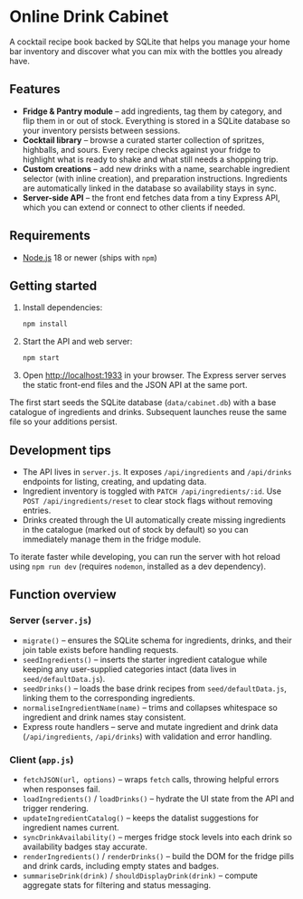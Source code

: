 # Online Drink Cabinet

A cocktail recipe book backed by SQLite that helps you manage your home bar inventory and discover what you can mix with the bottles you already have.

## Features

- **Fridge & Pantry module** – add ingredients, tag them by category, and flip them in or out of stock. Everything is stored in a SQLite database so your inventory persists between sessions.
- **Cocktail library** – browse a curated starter collection of spritzes, highballs, and sours. Every recipe checks against your fridge to highlight what is ready to shake and what still needs a shopping trip.
- **Custom creations** – add new drinks with a name, searchable ingredient selector (with inline creation), and preparation instructions. Ingredients are automatically linked in the database so availability stays in sync.
- **Server-side API** – the front end fetches data from a tiny Express API, which you can extend or connect to other clients if needed.

## Requirements

- [Node.js](https://nodejs.org/) 18 or newer (ships with `npm`)

## Getting started

1. Install dependencies:
   ```bash
   npm install
   ```
2. Start the API and web server:
   ```bash
   npm start
   ```
3. Open [http://localhost:1933](http://localhost:1933) in your browser. The Express server serves the static front-end files and the JSON API at the same port.

The first start seeds the SQLite database (`data/cabinet.db`) with a base catalogue of ingredients and drinks. Subsequent launches reuse the same file so your additions persist.

## Development tips

- The API lives in `server.js`. It exposes `/api/ingredients` and `/api/drinks` endpoints for listing, creating, and updating data.
- Ingredient inventory is toggled with `PATCH /api/ingredients/:id`. Use `POST /api/ingredients/reset` to clear stock flags without removing entries.
- Drinks created through the UI automatically create missing ingredients in the catalogue (marked out of stock by default) so you can immediately manage them in the fridge module.

To iterate faster while developing, you can run the server with hot reload using `npm run dev` (requires `nodemon`, installed as a dev dependency).

## Function overview

### Server (`server.js`)

- `migrate()` – ensures the SQLite schema for ingredients, drinks, and their join table exists before handling requests.
- `seedIngredients()` – inserts the starter ingredient catalogue while keeping any user-supplied categories intact (data lives in `seed/defaultData.js`).
- `seedDrinks()` – loads the base drink recipes from `seed/defaultData.js`, linking them to the corresponding ingredients.
- `normaliseIngredientName(name)` – trims and collapses whitespace so ingredient and drink names stay consistent.
- Express route handlers – serve and mutate ingredient and drink data (`/api/ingredients`, `/api/drinks`) with validation and error handling.

### Client (`app.js`)

- `fetchJSON(url, options)` – wraps `fetch` calls, throwing helpful errors when responses fail.
- `loadIngredients()` / `loadDrinks()` – hydrate the UI state from the API and trigger rendering.
- `updateIngredientCatalog()` – keeps the datalist suggestions for ingredient names current.
- `syncDrinkAvailability()` – merges fridge stock levels into each drink so availability badges stay accurate.
- `renderIngredients()` / `renderDrinks()` – build the DOM for the fridge pills and drink cards, including empty states and badges.
- `summariseDrink(drink)` / `shouldDisplayDrink(drink)` – compute aggregate stats for filtering and status messaging.
